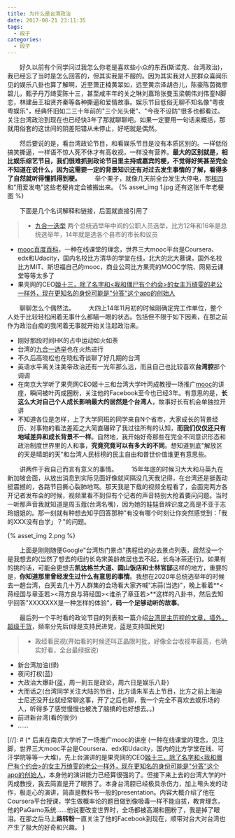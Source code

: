 ```yaml
---
title: 为什么是台湾政治
date: 2017-08-21 23:11:35
tags: 
  - 段子
categories: 
  - 段子
---
```


　　好久以前有个同学问过我怎么你老是喜欢些小众的东西(斯诺克、台湾政治)，我已经忘了当时是怎么回答的，但其实我是不服的。因为其实我对人民群众喜闻乐见的娱乐八卦也算了解啊，近至萧正楠黄翠如，远至黄宗泽胡杏儿，陈豪陈茵微廖碧儿，甄子丹万绮雯陈十三，甚至咸丰年的关之琳刘嘉玲张曼玉梁朝伟刘伟銮N脚恋，林建岳王祖贤齐秦等各种撕逼和爱情故事。娱乐节目低俗无聊不知名像"粤夜粤娱乐"，经典怀旧如二三十年前的"三个光头佬"、"今夜不设防"很多也都看过。关注台湾政治到现在也已经快3年了那就聊聊吧。如果一定要用一句话来概括，那就用俗套的这世间的阴差阳错从未停止，好吧就是偶然。
<!-- more -->
　　然后要说的是，看台湾政论节目，和看娱乐节目是没有本质区别的。一样低俗搞笑撕逼，一样语不惊人死不休才有高收视，一样没有营养。**最大的区别就是，相比娱乐综艺节目，我们很难抓到政论节目里主持或嘉宾的梗，不觉得好笑甚至完全不知道在说什么，因为这需要一定的背景知识还有对过去发生事情的了解，看得多了自然就听得懂抓得到梗。**
　　举个栗子，就像几天前全台发生大停电，那[核四](https://www.zhihu.com/question/30137203/answer/142157625)和"用爱发电"这些老梗肯定会被搬出来。
{% asset_img 1.jpg 还有这张千年老梗图 %}


　　下面是几个名词解释和链接，后面就直接引用了
> * <span id="jiuheyi" />[九合一选举](https://baike.baidu.com/item/2014%E5%B9%B4%E4%B8%AD%E5%9B%BD%E5%8F%B0%E6%B9%BE%E5%9C%B0%E6%96%B9%E5%85%AC%E8%81%8C%E4%BA%BA%E5%91%98%E9%80%89%E4%B8%BE/13579617?fromtitle=%E2%80%9C%E4%B9%9D%E5%90%88%E4%B8%80%E2%80%9D%E9%80%89%E4%B8%BE&fromid=15410954) 两个总统选举年中间的公职人员选举，比方12年和16年是总统选举年，14年就是选各个县市的市长和议员
* <span id="mooc" /> [mooc百度百科](https://baike.baidu.com/item/%E6%85%95%E8%AF%BE)，一种在线课堂的理念，世界三大mooc平台是Coursera、edx和Udacity，国内名校比方清华的学堂在线，北大的北大慕课，国外名校比方MIT、斯坦福自己的mooc，商业公司比方果壳的MOOC学院、网易云课堂等等太多了
* <span id="13" /> 果壳网的CEO[姬十三，除了名字和<我和僵尸有个约会>的女主万绮雯的老公一样外，现在更知名的身份可能是"分答"这个app的创始人](https://baike.baidu.com/item/%E5%A7%AC%E5%8D%81%E4%B8%89)


　　聊聊怎么个偶然法。
　　大四上14年11月初的时候刚确定完工作单位，整个人处于比较轻松闲着无事什么都瞄一眼的状态。包括但不限于如下因素，在那之前作为政治白痴的我闲着无事就开始关注起政治来。

* 刚好那段时间HK的占中运动如火如荼
* 台湾的[九合一选举](#jiuheyi)也在火热进行
* 不久后高晓松也在晓松奇谈聊了好几期的台湾
* 英语水平离关注美帝政治还有一光年那么远，而且自己也比较喜欢**台湾腔**那个调调
* 在南京大学听了果壳网CEO姬十三和台湾大学叶丙成教授一场推广[mooc](#mooc)的讲座，瞬间被叶丙成圈粉，关注他的Facebook至今也已经3年。有意思的是，**长这么大对自己个人成长影响最大的居然是个台湾人**，故事好长有机会单独拉开讲
* 不知道各位是怎样，上了大学同班的同学来自N个省市，大家成长的背景经历、对事物的看法差距之大简直碾碎了我过往所有的认知，**而我们仅仅还只有地域差异和成长背景不一样**。自然地，我开始好奇那些在完全不同意识形态和政治制度世界里的人和事，**究竟究竟可以有多大的不同**。想知道到底"解放区的天是晴朗的天"和台湾人民标榜的民主自由和普世价值谁更有意思些。

　　讲两件于我自己而言有意义的事情。
　　15年年底的时候习大大和马英九在新加坡会面，从放出消息到实际见面好像就间隔没几天我记得，在台湾还是挺轰动挺震撼的，各路节目撕心裂肺地骂。那天我是下载的视频全程看了，会面完两方各开记者发布会的时候，视频里看不到但有个记者的声音特别大抢着要问问题。当时一听那声音我就知道是周玉蔻(台湾名嘴)，因为她的娃娃音辨识度之高是不亚于志玲姐姐的。那一刻就有种想去知乎回答那种"有没有哪个时刻让你突然感觉到：「我的XXX没有白学」？"的问题。

{% asset_img 2.png %}

　　上面是刚刚随便Google"台湾热门景点"携程给的必去景点列表，居然没一个是我想去的(当然了想去的纽约长岛宋美龄故居也去不起，长岛冰茶还行)。如果有的挑的话，可能会更想去**凯达格兰大道、圆山饭店和士林官邸**这样的地方，重要的是，**你知道那里曾经发生过什么有意思的事情**。我想在2020年总统选举年的时候去一趟台湾，白天去几十万人群集的会场看大家齐喊"冻蒜(当选)"，晚上看着**<蒋经国与章亚若><蒋方良与蒋经国><谁杀了章亚若>**这样的八卦书，然后去知乎回答"XXXXXXX是一种怎样的体验"，**码一个足够动听的故事**。

　　最后列一个平时看的政论节目的列表和一篇介绍[台湾民主历程的文章，墙外，超级干货](https://program-think.blogspot.com/2016/01/Taiwan-Political-Movements.html)，频率分先后(绿是支持民进党，蓝是支持国民党)
> * 政经看民视(开始看的时候还叫正晶限时批，好像全台收视率最高，也确实好看，全台最绿据说)
* 新台湾加油(绿)
* 夜问打权(蓝)
* 大政治大爆卦(蓝，周一到五是政论，周六日是娱乐八卦)
* 大而话之(台湾同学关注大陆的节目，比方请朱军去上节目，比方之前上海迪士尼还没开业就经常聊这事，开了之后也聊，我一个完全不喜欢去娱乐场的人，听得多了感觉慢慢也被洗了脑搞的也好想去。。)
* 前进新台湾(看的很少)
* ……


[//]: # (* 后来在南京大学听了一场推广mooc的讲座 (一种在线课堂的理念，见注脚，世界三大mooc平台是Coursera、edx和Udacity，国内的比方学堂在线、可汗学院等等一大堆)，先上台演讲的是果壳网的CEO[姬十三，除了名字和<我和僵尸有个约会>的女主万绮雯的老公一样外，现在更知名的身份可能是"分答"这个app的创始人](https://baike.baidu.com/item/%E5%A7%AC%E5%8D%81%E4%B8%89)，本身他的演讲能力已经算很强的了。但接下来上去的台湾大学的叶丙成教授，我去简直是开了眼界了。本身台湾腔已经极具杀伤力，加上甩头发的动作，极走心的演讲，简直是教科书一般的presentation。内容大概介绍了他在Coursera平台授课，学生做概率论的题目做到像吸毒一样不能自拔，教育理念，他的PaGamo系统……他说要改变世界时，全场都被高潮和圈粉了，我是掉了眼泪。在那之后马上**路转粉**一直关注了他的Facebook到现在，顺带对台大对台湾也产生了极大的好奇和兴趣。 )
